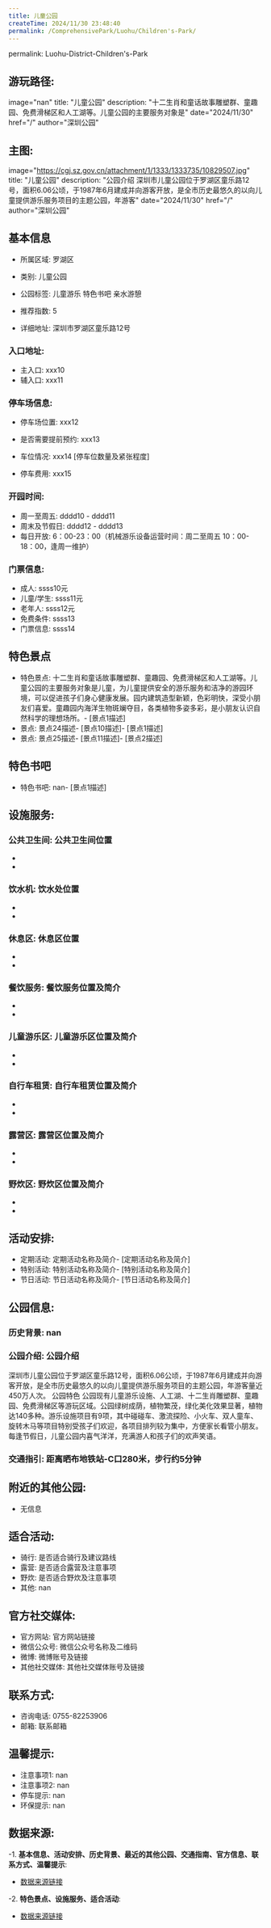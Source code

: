 ```yaml
---
title: 儿童公园
createTime: 2024/11/30 23:48:40
permalink: /ComprehensivePark/Luohu/Children's-Park/
---
```

permalink: Luohu-District-Children's-Park
## 游玩路径:
image="nan"
title: "儿童公园"
description: "十二生肖和童话故事雕塑群、童趣园、免费滑梯区和人工湖等。儿童公园的主要服务对象是"
date="2024/11/30"
href="/"
author="深圳公园"
## 主图:
image="https://cgj.sz.gov.cn/attachment/1/1333/1333735/10829507.jpg"
title: "儿童公园"
description: "公园介绍
深圳市儿童公园位于罗湖区童乐路12号，面积6.06公顷，于1987年6月建成并向游客开放，是全市历史最悠久的以向儿童提供游乐服务项目的主题公园，年游客"
date="2024/11/30"
href="/"
author="深圳公园"
## 基本信息

- 所属区域: 罗湖区

- 类别: 儿童公园

- 公园标签: 儿童游乐 特色书吧 亲水游憩

- 推荐指数: 5

- 详细地址: 深圳市罗湖区童乐路12号

### 入口地址:
- 主入口: xxx10
- 辅入口: xxx11
### 停车场信息:
- 停车场位置: xxx12

- 是否需要提前预约: xxx13

- 车位情况: xxx14 [停车位数量及紧张程度]

- 停车费用: xxx15

### 开园时间:
- 周一至周五: dddd10 - dddd11
- 周末及节假日: dddd12 - dddd13
- 每日开放: 6：00-23：00（机械游乐设备运营时间：周二至周五 10：00-18：00，逢周一维护）

### 门票信息:
- 成人: ssss10元
- 儿童/学生: ssss11元
- 老年人: ssss12元
- 免费条件: ssss13
- 门票信息: ssss14
## 特色景点
- 特色景点: 十二生肖和童话故事雕塑群、童趣园、免费滑梯区和人工湖等。儿童公园的主要服务对象是儿童，为儿童提供安全的游乐服务和洁净的游园环境，可以促进孩子们身心健康发展。园内建筑造型新颖，色彩明快，深受小朋友们喜爱。童趣园内海洋生物斑斓夺目，各类植物多姿多彩，是小朋友认识自然科学的理想场所。- [景点1描述]
- 景点: 景点24描述- [景点10描述]- [景点1描述]
- 景点: 景点25描述- [景点11描述]- [景点2描述]
## 特色书吧
- 特色书吧: nan- [景点1描述]
## 设施服务:
### 公共卫生间: 公共卫生间位置
- 
- 
### 饮水机: 饮水处位置
- 
- 
### 休息区: 休息区位置
- 
- 
### 餐饮服务: 餐饮服务位置及简介
- 
- 
### 儿童游乐区: 儿童游乐区位置及简介
- 
- 
### 自行车租赁: 自行车租赁位置及简介
- 
- 
### 露营区: 露营区位置及简介
- 
- 
### 野炊区: 野炊区位置及简介

- 
- 
## 活动安排:
- 定期活动: 定期活动名称及简介- [定期活动名称及简介]
- 特别活动: 特别活动名称及简介- [特别活动名称及简介]
- 节日活动: 节日活动名称及简介- [节日活动名称及简介]
## 公园信息:
### 历史背景: nan
### 公园介绍: 公园介绍
深圳市儿童公园位于罗湖区童乐路12号，面积6.06公顷，于1987年6月建成并向游客开放，是全市历史最悠久的以向儿童提供游乐服务项目的主题公园，年游客量近450万人次。
公园特色
公园现有儿童游乐设施、人工湖、十二生肖雕塑群、童趣园、免费滑梯区等游玩区域。公园绿树成荫，植物繁茂，绿化美化效果显著，植物达140多种。游乐设施项目有9项，其中碰碰车、激流探险、小火车、双人童车、旋转木马等项目特别受孩子们欢迎，各项目排列较为集中，方便家长看管小朋友。每逢节假日，儿童公园内喜气洋洋，充满游人和孩子们的欢声笑语。
### 交通指引: 距离晒布地铁站-C口280米，步行约5分钟

## 附近的其他公园:
- 无信息

## 适合活动:
- 骑行: 是否适合骑行及建议路线
- 露营: 是否适合露营及注意事项
- 野炊: 是否适合野炊及注意事项
- 其他: nan

## 官方社交媒体:
- 官方网站: 官方网站链接
- 微信公众号: 微信公众号名称及二维码
- 微博: 微博账号及链接
- 其他社交媒体: 其他社交媒体账号及链接

## 联系方式:
- 咨询电话: 0755-82253906
- 邮箱: 联系邮箱

## 温馨提示:
- 注意事项1: nan
- 注意事项2: nan
- 停车提示: nan
- 环保提示: nan

## 数据来源:
-1. **基本信息、活动安排、历史背景、最近的其他公园、交通指南、官方信息、联系方式、温馨提示**:
- [数据来源链接](https://cgj.sz.gov.cn/xsmh/gysz/csgy/content/post_10829507.html)

-2. **特色景点、设施服务、适合活动**:
- [数据来源链接](https://cgj.sz.gov.cn/xsmh/gysz/csgy/content/post_10829507.html)

